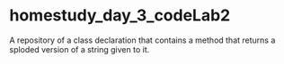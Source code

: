 # homestudy_day_3_codeLab2
A repository of a class declaration that contains a method that returns a sploded version of a string given to it. 
